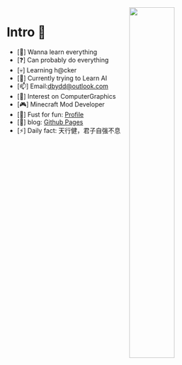 <img width="45%" align="right" src="https://metrics.lecoq.io/dbydd?template=classic&isocalendar=1&languages=1&lines=1&stars=1&activity=1&introduction=1&base=header%2C%20activity%2C%20community%2C%20repositories%2C%20metadata&base.indepth=false&base.hireable=false&base.skip=false&isocalendar=false&isocalendar.duration=full-year&languages=false&languages.ignored=ZenScript%2C%20Jupyter%20Notebook&languages.limit=8&languages.threshold=0%25&languages.other=true&languages.colors=github&languages.sections=most-used&languages.indepth=false&languages.analysis.timeout=15&languages.analysis.timeout.repositories=7.5&languages.categories=markup%2C%20programming&languages.recent.categories=markup%2C%20programming&languages.recent.load=300&languages.recent.days=14&lines=false&lines.sections=base&lines.repositories.limit=4&lines.history.limit=1&lines.delay=0&stars=false&stars.limit=4&activity=false&activity.limit=3&activity.load=300&activity.days=14&activity.visibility=all&activity.timestamps=false&activity.filter=all&introduction=false&introduction.title=true&config.timezone=Etc%2FGMT-8&config.twemoji=true" />
</a>

# Intro 👋

* [📕] Wanna learn everything
* [❓] Can probably do everything
* [💀] Learning h@cker
* [🧠] Currently trying to Learn AI
* [📫] Email:<dbydd@outlook.com>
* [👀] Interest on ComputerGraphics
* [🎮] Minecraft Mod Developer
* [🎵] Fust for fun: [Profile](https://docs.codersrank.io/users/dbydd)
* [📕] blog: [Github Pages](https://dbydd.github.io/)
* [⚡] Daily fact: 天行健，君子自强不息
